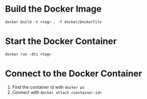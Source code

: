 # Build the Docker Image

`docker build -t <tag> . -f docker/Dockerfile`

# Start the Docker Container
`docker run -dti <tag>`

# Connect to the Docker Container
1. Find the container id with `docker ps`
2. Connect with `docker attach <container-id>`
